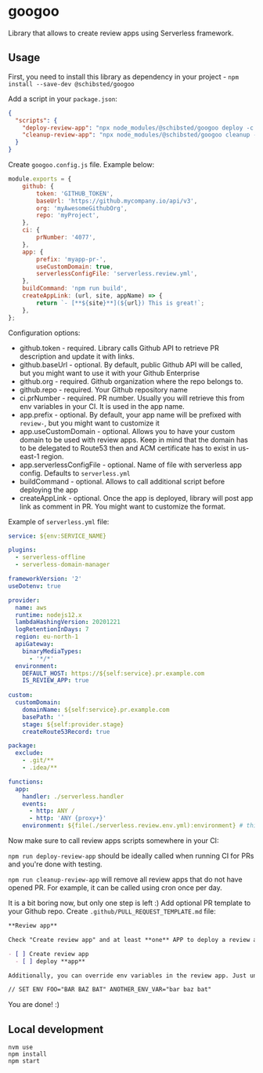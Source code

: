 # googoo

Library that allows to create review apps using Serverless framework.

## Usage

First, you need to install this library as dependency in your project - `npm install --save-dev @schibsted/googoo`

Add a script in your `package.json`:
```json
{
  "scripts": {
    "deploy-review-app": "npx node_modules/@schibsted/googoo deploy -c googoo.config.js",
    "cleanup-review-app": "npx node_modules/@schibsted/googoo cleanup -c googoo.config.js"
  }
}
```

Create `googoo.config.js` file. Example below:

```js
module.exports = {
    github: {
        token: 'GITHUB_TOKEN',
        baseUrl: 'https://github.mycompany.io/api/v3',
        org: 'myAwesomeGithubOrg',
        repo: 'myProject',
    },
    ci: {
        prNumber: '4077',
    },
    app: {
        prefix: 'myapp-pr-',
        useCustomDomain: true,
        serverlessConfigFile: 'serverless.review.yml',
    },
    buildCommand: 'npm run build',
    createAppLink: (url, site, appName) => {
        return `- [**${site}**](${url}) This is great!`;
    },
};

```

Configuration options:
* github.token - required. Library calls Github API to retrieve PR description and update it with links.
* github.baseUrl - optional. By default, public Github API will be called, but you might want to use it with your Github Enterprise
* github.org - required. Github organization where the repo belongs to.
* github.repo - required. Your Github repository name
* ci.prNumber - required. PR number. Usually you will retrieve this from env variables in your CI. It is used in the app name.
* app.prefix - optional. By default, your app name will be prefixed with `review-`, but you might want to customize it
* app.useCustomDomain - optional. Allows you to have your custom domain to be used with review apps. Keep in mind that the domain has to be delegated to Route53 then and ACM certificate has to exist in us-east-1 region.
* app.serverlessConfigFile - optional. Name of file with serverless app config. Defaults to `serverless.yml`
* buildCommand - optional. Allows to call additional script before deploying the app
* createAppLink - optional. Once the app is deployed, library will post app link as comment in PR. You might want to customize the format.

Example of `serverless.yml` file:

```yaml
service: ${env:SERVICE_NAME}

plugins:
  - serverless-offline
  - serverless-domain-manager

frameworkVersion: '2'
useDotenv: true

provider:
  name: aws
  runtime: nodejs12.x
  lambdaHashingVersion: 20201221
  logRetentionInDays: 7
  region: eu-north-1
  apiGateway:
    binaryMediaTypes:
      - '*/*'
  environment:
    DEFAULT_HOST: https://${self:service}.pr.example.com
    IS_REVIEW_APP: true
  
custom:
  customDomain:
    domainName: ${self:service}.pr.example.com
    basePath: ''
    stage: ${self:provider.stage}
    createRoute53Record: true

package:
  exclude:
    - .git/**
    - .idea/**

functions:
  app:
    handler: ./serverless.handler
    events:
      - http: ANY /
      - http: 'ANY {proxy+}'
    environment: ${file(./serverless.review.env.yml):environment} # this is optional - you can use it to be able to set env variables in PR description
```

Now make sure to call review apps scripts somewhere in your CI:

`npm run deploy-review-app` should be ideally called when running CI for PRs and you're done with testing.

`npm run cleanup-review-app` will remove all review apps that do not have opened PR. For example, it can be called using cron once per day.

It is a bit boring now, but only one step is left :) Add optional PR template to your Github repo. Create `.github/PULL_REQUEST_TEMPLATE.md` file:

```markdown
**Review app**

Check "Create review app" and at least **one** APP to deploy a review app. **Note** that you can deploy multiple review apps at once by checking several publications.

- [ ] Create review app
  - [ ] deploy **app**

Additionally, you can override env variables in the review app. Just uncomment the line below and fill in with your desired values.

// SET ENV FOO="BAR BAZ BAT" ANOTHER_ENV_VAR="bar baz bat"
```

You are done! :) 

## Local development

```
nvm use
npm install
npm start
```
